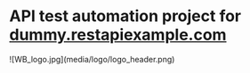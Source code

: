 <h1 >API test automation project for <a href="https://dummy.restapiexample.com/#google_vignette/">dummy.restapiexample.com</a></h1>
![WB_logo.jpg](media/logo/logo_header.png)
